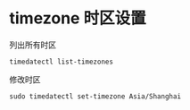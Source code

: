 # timezone 时区设置

列出所有时区  
```
timedatectl list-timezones
```

修改时区  
```
sudo timedatectl set-timezone Asia/Shanghai
```